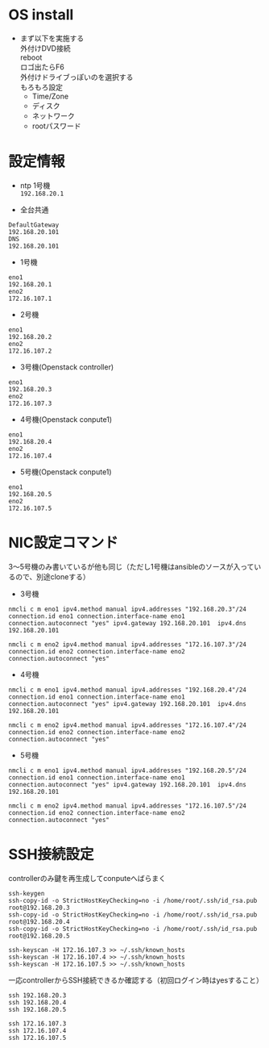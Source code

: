 # OS install
* まず以下を実施する  
外付けDVD接続  
reboot  
ロゴ出たらF6  
外付けドライブっぽいのを選択する    
もろもろ設定  
  - Time/Zone  
  - ディスク  
  - ネットワーク  
  - rootパスワード  

# 設定情報
* ntp 1号機  
`192.168.20.1`

* 全台共通
```
DefaultGateway
192.168.20.101
DNS
192.168.20.101
```

* 1号機
```
eno1 
192.168.20.1
eno2
172.16.107.1
```

* 2号機
```
eno1 
192.168.20.2
eno2
172.16.107.2
```

* 3号機(Openstack controller)
```
eno1 
192.168.20.3
eno2
172.16.107.3
```

* 4号機(Openstack conpute1)
```
eno1 
192.168.20.4
eno2
172.16.107.4
```

* 5号機(Openstack conpute1)
```
eno1 
192.168.20.5
eno2
172.16.107.5
```


# NIC設定コマンド  
3～5号機のみ書いているが他も同じ（ただし1号機はansibleのソースが入っているので、別途cloneする）

* 3号機
```
nmcli c m eno1 ipv4.method manual ipv4.addresses "192.168.20.3"/24 connection.id eno1 connection.interface-name eno1 connection.autoconnect "yes" ipv4.gateway 192.168.20.101  ipv4.dns 192.168.20.101

nmcli c m eno2 ipv4.method manual ipv4.addresses "172.16.107.3"/24 connection.id eno2 connection.interface-name eno2 connection.autoconnect "yes"
```


* 4号機
```
nmcli c m eno1 ipv4.method manual ipv4.addresses "192.168.20.4"/24 connection.id eno1 connection.interface-name eno1 connection.autoconnect "yes" ipv4.gateway 192.168.20.101  ipv4.dns 192.168.20.101

nmcli c m eno2 ipv4.method manual ipv4.addresses "172.16.107.4"/24 connection.id eno2 connection.interface-name eno2 connection.autoconnect "yes"
```

* 5号機
```
nmcli c m eno1 ipv4.method manual ipv4.addresses "192.168.20.5"/24 connection.id eno1 connection.interface-name eno1 connection.autoconnect "yes" ipv4.gateway 192.168.20.101  ipv4.dns 192.168.20.101

nmcli c m eno2 ipv4.method manual ipv4.addresses "172.16.107.5"/24 connection.id eno2 connection.interface-name eno2 connection.autoconnect "yes"
```

# SSH接続設定
controllerのみ鍵を再生成してconputeへばらまく
```
ssh-keygen
ssh-copy-id -o StrictHostKeyChecking=no -i /home/root/.ssh/id_rsa.pub root@192.168.20.3
ssh-copy-id -o StrictHostKeyChecking=no -i /home/root/.ssh/id_rsa.pub root@192.168.20.4
ssh-copy-id -o StrictHostKeyChecking=no -i /home/root/.ssh/id_rsa.pub root@192.168.20.5

ssh-keyscan -H 172.16.107.3 >> ~/.ssh/known_hosts
ssh-keyscan -H 172.16.107.4 >> ~/.ssh/known_hosts
ssh-keyscan -H 172.16.107.5 >> ~/.ssh/known_hosts
```

一応controllerからSSH接続できるか確認する（初回ログイン時はyesすること）
```
ssh 192.168.20.3
ssh 192.168.20.4
ssh 192.168.20.5

ssh 172.16.107.3
ssh 172.16.107.4
ssh 172.16.107.5
```


